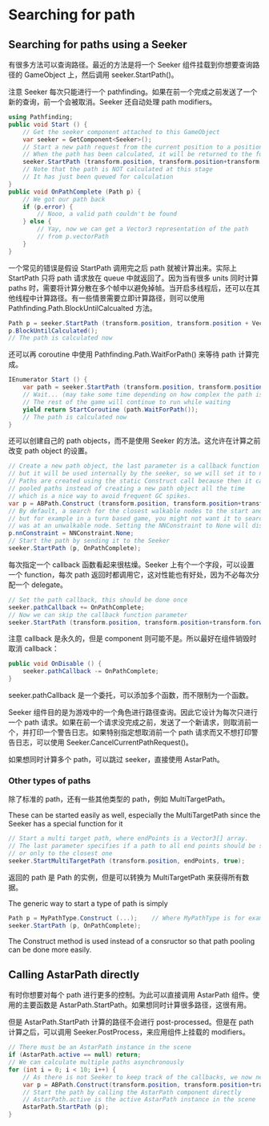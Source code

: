 # Searching for path

## Searching for paths using a Seeker

有很多方法可以查询路径。最近的方法是将一个 Seeker 组件挂载到你想要查询路径的 GameObject 上，然后调用 seeker.StartPath()。

注意 Seeker 每次只能进行一个 pathfinding。如果在前一个完成之前发送了一个新的查询，前一个会被取消。Seeker 还自动处理 path modifiers。

```C#
using Pathfinding;
public void Start () {
    // Get the seeker component attached to this GameObject
    var seeker = GetComponent<Seeker>();
    // Start a new path request from the current position to a position 10 units forward.
    // When the path has been calculated, it will be returned to the function OnPathComplete unless it was canceled by another path request
    seeker.StartPath (transform.position, transform.position+transform.forward*10, OnPathComplete);
    // Note that the path is NOT calculated at this stage
    // It has just been queued for calculation
}
public void OnPathComplete (Path p) {
    // We got our path back
    if (p.error) {
        // Nooo, a valid path couldn't be found
    } else {
        // Yay, now we can get a Vector3 representation of the path
        // from p.vectorPath
    }
}
```

一个常见的错误是假设 StartPath 调用完之后 path 就被计算出来。实际上 StartPath 只将 path 请求放在 queue 中就返回了。因为当有很多 units 同时计算 paths 时，需要将计算分散在多个帧中以避免掉帧。当开启多线程后，还可以在其他线程中计算路径。有一些情景需要立即计算路径，则可以使用 Pathfinding.Path.BlockUntilCalcualted 方法。

```C#
Path p = seeker.StartPath (transform.position, transform.position + Vector3.forward * 10);
p.BlockUntilCalculated();
// The path is calculated now
```
还可以再 coroutine 中使用 Pathfinding.Path.WaitForPath() 来等待 path 计算完成。

```C#
IEnumerator Start () {
    var path = seeker.StartPath (transform.position, transform.position+transform.forward*10, OnPathComplete);
    // Wait... (may take some time depending on how complex the path is)
    // The rest of the game will continue to run while waiting
    yield return StartCoroutine (path.WaitForPath());
    // The path is calculated now
}
```
还可以创建自己的 path objects，而不是使用 Seeker 的方法。这允许在计算之前改变 path object 的设置。

```C#
// Create a new path object, the last parameter is a callback function
// but it will be used internally by the seeker, so we will set it to null here
// Paths are created using the static Construct call because then it can use
// pooled paths instead of creating a new path object all the time
// which is a nice way to avoid frequent GC spikes.
var p = ABPath.Construct (transform.position, transform.position+transform.forward*10, null);
// By default, a search for the closest walkable nodes to the start and end nodes will be carried out
// but for example in a turn based game, you might not want it to search for the closest walkable node, but return an error if the target point
// was at an unwalkable node. Setting the NNConstraint to None will disable the nearest walkable node search
p.nnConstraint = NNConstraint.None;
// Start the path by sending it to the Seeker
seeker.StartPath (p, OnPathComplete);
```

每次指定一个 callback 函数看起来很枯燥。Seeker 上有个一个字段，可以设置一个 function，每次 path 返回时都调用它，这对性能也有好处，因为不必每次分配一个 delegate。

```C#
// Set the path callback, this should be done once
seeker.pathCallback += OnPathComplete;
// Now we can skip the callback function parameter
seeker.StartPath (transform.position, transform.position+transform.forward*10);
```
注意 callback 是永久的，但是 component 则可能不是。所以最好在组件销毁时取消 callback：

```C#
public void OnDisable () {
    seeker.pathCallback -= OnPathComplete;
}
```

seeker.pathCallback 是一个委托，可以添加多个函数，而不限制为一个函数。

Seeker 组件目的是为游戏中的一个角色进行路径查询。因此它设计为每次只进行一个 path 请求。如果在前一个请求没完成之前，发送了一个新请求，则取消前一个，并打印一个警告日志。如果特别指定想取消前一个 path 请求而又不想打印警告日志，可以使用 Seeker.CancelCurrentPathRequest()。

如果想同时计算多个 path，可以跳过 seeker，直接使用 AstarPath。

### Other types of paths

除了标准的 path，还有一些其他类型的 path，例如 MultiTargetPath。

These can be started easily as well, especially the MultiTargetPath since the Seeker has a special function for it

```C#
// Start a multi target path, where endPoints is a Vector3[] array.
// The last parameter specifies if a path to all end points should be searched for
// or only to the closest one
seeker.StartMultiTargetPath (transform.position, endPoints, true);
```

返回的 path 是 Path 的实例，但是可以转换为 MultiTargetPath 来获得所有数据。

The generic way to start a type of path is simply

```C#
Path p = MyPathType.Construct (...);    // Where MyPathType is for example MultiTargetPath
seeker.StartPath (p, OnPathComplete);
```
The Construct method is used instead of a consructor so that path pooling can be done more easily.


## Calling AstarPath directly

有时你想要对每个 path 进行更多的控制。为此可以直接调用 AstarPath 组件。使用的主要函数是 AstarPath.StartPath。如果想同时计算很多路径，这很有用。

但是 AstarPath.StartPath 计算的路径不会进行 post-processed。但是在 path 计算之后，可以调用 Seeker.PostProcess，来应用组件上挂载的 modifiers。

```C#
// There must be an AstarPath instance in the scene
if (AstarPath.active == null) return;
// We can calculate multiple paths asynchronously
for (int i = 0; i < 10; i++) {
    // As there is not Seeker to keep track of the callbacks, we now need to specify the callback every time again
    var p = ABPath.Construct(transform.position, transform.position+transform.forward*i*10, OnPathComplete);
    // Start the path by calling the AstarPath component directly
    // AstarPath.active is the active AstarPath instance in the scene
    AstarPath.StartPath (p);
}
```
